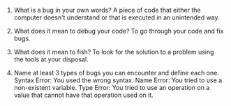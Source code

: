 1. What is a bug in your own words?
A piece of code that either the computer doesn't understand or that is executed in an unintended way.

2. What does it mean to debug your code?
To go through your code and fix bugs.

3. What does it mean to fish?
To look for the solution to a problem using the tools at your disposal.

4. Name at least 3 types of bugs you can encounter and define each one.
Syntax Error:
You used the wrong syntax.
Name Error:
You tried to use a non-existent variable.
Type Error:
You tried to use an operation on a value that cannot have that operation used on it.